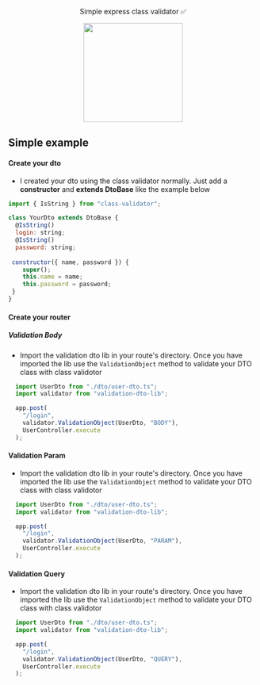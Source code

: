
<p align="center" >
Simple express class validator ✅
</p>

<p align="center" >
   <img width=200 src='https://user-images.githubusercontent.com/69175890/224386459-5e92437b-7237-402a-b42a-daee913e178b.png'/>
</p>

 ## Simple example

#### Create your dto

- I created your dto using the class validator normally. Just add a **constructor** and **extends DtoBase** like the example below
```js
import { IsString } from "class-validator";

class YourDto extends DtoBase {
  @IsString()
  login: string;
  @IsString()
  password: string;
  
 constructor({ name, password }) {
    super();
    this.name = name;
    this.password = password;
 }
}
```

#### Create your router

##### Validation Body

- Import the validation dto lib in your route's directory.
Once you have imported the lib use the ``ValidationObject`` method to validate your DTO class with class validotor

```js
  import UserDto from "./dto/user-dto.ts";
  import validator from "validation-dto-lib";

  app.post(
    "/login",
    validator.ValidationObject(UserDto, "BODY"),
    UserController.execute
  );
```  

#### Validation Param

- Import the validation dto lib in your route's directory.
Once you have imported the lib use the ``ValidationObject`` method to validate your DTO class with class validotor

```js
  import UserDto from "./dto/user-dto.ts";
  import validator from "validation-dto-lib";

  app.post(
    "/login",
    validator.ValidationObject(UserDto, "PARAM"),
    UserController.execute
  );
```  

#### Validation Query

- Import the validation dto lib in your route's directory.
Once you have imported the lib use the ``ValidationObject`` method to validate your DTO class with class validotor

```js
  import UserDto from "./dto/user-dto.ts";
  import validator from "validation-dto-lib";

  app.post(
    "/login",
    validator.ValidationObject(UserDto, "QUERY"),
    UserController.execute
  );
```  


